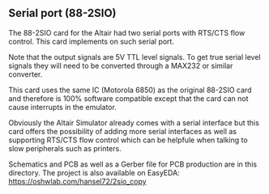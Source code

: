 ## Serial port (88-2SIO)

The 88-2SIO card for the Altair had two serial ports with RTS/CTS
flow control. This card implements on such serial port. 

Note that the output signals are 5V TTL level signals. To get true
serial level signals they will need to be converted through a MAX232
or similar converter.

This card uses the same IC (Motorola 6850) as the original 88-2SIO
card and therefore is 100% software compatible except that the card
can not cause interrupts in the emulator.

Obviously the Altair Simulator already comes with a serial interface
but this card offers the possibility of adding more serial interfaces
as well as supporting RTS/CTS flow control which can be helpfule when
talking to slow peripherals such as printers.

Schematics and PCB as well as a Gerber file for PCB production are in this directory. 
The project is also available on EasyEDA: https://oshwlab.com/hansel72/2sio_copy
